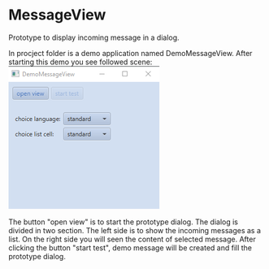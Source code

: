 # MessageView

Prototype to display incoming message in a dialog. 

In procject folder is a demo application named DemoMessageView. After starting this demo you see followed scene:
![DemoViewApp](https://github.com/MatFX/MessageView/blob/master/demoViewApp.png "DemoViewApp")

The button "open view" is to start the prototype dialog. The dialog is divided in two section. The left side is to show the incoming messages as a list.
On the right side you will seen the content of selected message. 
After clicking the button "start test", demo message will be created and fill the prototype dialog. 








